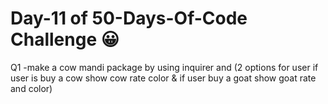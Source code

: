 # Day-11 of 50-Days-Of-Code Challenge 😀
 Q1 -make a cow mandi package by using inquirer and  (2 options for user if user is buy a cow show cow rate color & if user buy a goat show goat rate and color)



 
